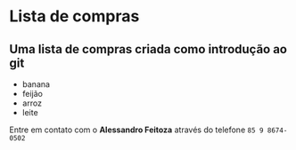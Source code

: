 # Lista de compras
## Uma lista de compras criada como introdução ao git

- banana
- feijão
- arroz
- leite

Entre em contato com o **Alessandro Feitoza** através do telefone `85 9 8674-0502`
